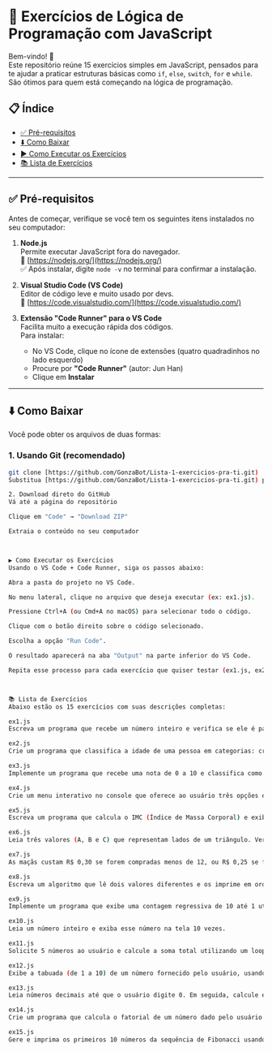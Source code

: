 # 🧠 Exercícios de Lógica de Programação com JavaScript

Bem-vindo! 👋  
Este repositório reúne 15 exercícios simples em JavaScript, pensados para te ajudar a praticar estruturas básicas como `if`, `else`, `switch`, `for` e `while`. São ótimos para quem está começando na lógica de programação.

## 📋 Índice

- [✅ Pré-requisitos](#-pré-requisitos)
- [⬇️ Como Baixar](#️-como-baixar)
- [▶️ Como Executar os Exercícios](#️-como-executar-os-exercícios)
- [📚 Lista de Exercícios](#-lista-de-exercícios)

---

## ✅ Pré-requisitos

Antes de começar, verifique se você tem os seguintes itens instalados no seu computador:

1. **Node.js**  
   Permite executar JavaScript fora do navegador.  
   🔗 [https://nodejs.org/](https://nodejs.org/)  
   ✅ Após instalar, digite `node -v` no terminal para confirmar a instalação.

2. **Visual Studio Code (VS Code)**  
   Editor de código leve e muito usado por devs.  
   🔗 [https://code.visualstudio.com/](https://code.visualstudio.com/)

3. **Extensão "Code Runner" para o VS Code**  
   Facilita muito a execução rápida dos códigos.  
   Para instalar:  
   - No VS Code, clique no ícone de extensões (quatro quadradinhos no lado esquerdo)
   - Procure por **"Code Runner"** (autor: Jun Han)
   - Clique em **Instalar**

---

## ⬇️ Como Baixar

Você pode obter os arquivos de duas formas:

### 1. Usando Git (recomendado)

```bash
git clone [https://github.com/GonzaBot/Lista-1-exercicios-pra-ti.git)
Substitua [https://github.com/GonzaBot/Lista-1-exercicios-pra-ti.git) pela URL real deste repositório.

2. Download direto do GitHub
Vá até a página do repositório

Clique em "Code" → "Download ZIP"

Extraia o conteúdo no seu computador



▶️ Como Executar os Exercícios
Usando o VS Code + Code Runner, siga os passos abaixo:

Abra a pasta do projeto no VS Code.

No menu lateral, clique no arquivo que deseja executar (ex: ex1.js).

Pressione Ctrl+A (ou Cmd+A no macOS) para selecionar todo o código.

Clique com o botão direito sobre o código selecionado.

Escolha a opção "Run Code".

O resultado aparecerá na aba "Output" na parte inferior do VS Code.

Repita esse processo para cada exercício que quiser testar (ex1.js, ex2.js, etc.).



📚 Lista de Exercícios
Abaixo estão os 15 exercícios com suas descrições completas:

ex1.js
Escreva um programa que recebe um número inteiro e verifica se ele é par ou ímpar utilizando if.

ex2.js
Crie um programa que classifica a idade de uma pessoa em categorias: criança, adolescente, adulto ou idoso. Use if-else.

ex3.js
Implemente um programa que recebe uma nota de 0 a 10 e classifica como "Aprovado", "Recuperação" ou "Reprovado" com if-else if.

ex4.js
Crie um menu interativo no console que oferece ao usuário três opções e use switch-case para definir a lógica de cada escolha.

ex5.js
Escreva um programa que calcula o IMC (Índice de Massa Corporal) e exibe a categoria: abaixo do peso, peso normal, sobrepeso ou obesidade.

ex6.js
Leia três valores (A, B e C) que representam lados de um triângulo. Verifique se formam um triângulo e classifique como isósceles, escaleno ou equilátero.

ex7.js
As maçãs custam R$ 0,30 se forem compradas menos de 12, ou R$ 0,25 se forem 12 ou mais. O programa lê a quantidade comprada e calcula o total.

ex8.js
Escreva um algoritmo que lê dois valores diferentes e os imprime em ordem crescente.

ex9.js
Implemente um programa que exibe uma contagem regressiva de 10 até 1 utilizando um loop for.

ex10.js
Leia um número inteiro e exiba esse número na tela 10 vezes.

ex11.js
Solicite 5 números ao usuário e calcule a soma total utilizando um loop for.

ex12.js
Exibe a tabuada (de 1 a 10) de um número fornecido pelo usuário, usando for.

ex13.js
Leia números decimais até que o usuário digite 0. Em seguida, calcule e mostre a média aritmética dos valores inseridos.

ex14.js
Crie um programa que calcula o fatorial de um número dado pelo usuário com for ou while.

ex15.js
Gere e imprima os primeiros 10 números da sequência de Fibonacci usando um loop for.
